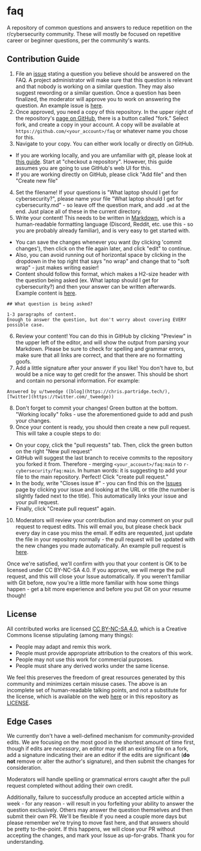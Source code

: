 # faq
A repository of common questions and answers to reduce repetition on the r/cybersecurity community. These will mostly be focused on repetitive career or beginner questions, per the community's wants.

## Contribution Guide

1. File an [issue](https://github.com/r-cybersecurity/faq/issues) stating a question you believe should be answered on the FAQ. A project administrator will make sure that this question is relevant and that nobody is working on a similar question. They may also suggest rewording or a similar question. Once a question has been finalized, the moderator will approve you to work on answering the question. An example issue is [here](https://github.com/r-cybersecurity/faq/issues/1).
2. Once approved, you need a copy of this repository. In the upper right of the repository's [page on GitHub](https://github.com/r-cybersecurity/faq), there is a button called "fork." Select fork, and create a copy in your account. A copy will be available at `https://github.com/<your_account>/faq` or whatever name you chose for this.
3. Navigate to your copy. You can either work locally or directly on GitHub.
  * If you are working locally, and you are unfamiliar with git, please look at [this guide](https://rogerdudler.github.io/git-guide/). Start at "checkout a repository". However, this guide assumes you are going to use GitHub's web UI for this.
  * If you are working directly on GitHub, please click "Add file" and then "Create new file"
4. Set the filename! If your questions is "What laptop should I get for cybersecurity?", please name your file "What laptop should I get for cybersecurity.md" - so leave off the question mark, and add `.md` at the end. Just place all of these in the current directory.
5. Write your content! This needs to be written in [Markdown](https://www.markdownguide.org/basic-syntax/), which is a human-readable formatting language (Discord, Reddit, etc. use this - so you are probably already familiar), and is very easy to get started with.
  * You can save the changes whenever you want (by clicking 'commit changes'), then click on the file again later, and click "edit" to continue.
  * Also, you can avoid running out of horizontal space by clicking in the dropdown in the top right that says "no wrap" and change that to "soft wrap" - just makes writing easier!
  * Content should follow this format, which makes a H2-size header with the question being asked (ex. What laptop should I get for cybersecurity?) and then your answer can be written afterwards. Example content is [here](https://raw.githubusercontent.com/r-cybersecurity/faq/main/What%20laptop%20or%20desktop%20should%20I%20buy%20for%20cybersecurity.md).
```
## What question is being asked?

1-3 paragraphs of content.
Enough to answer the question, but don't worry about covering EVERY possible case.
```
6. Review your content! You can do this in GitHub by clicking "Preview" in the upper left of the editor, and will show the output from parsing your Markdown. Please be sure to check for spelling and grammar errors, make sure that all links are correct, and that there are no formatting goofs.
7. Add a little signature after your answer if you like! You don't have to, but would be a nice way to get credit for the answer. This should be short and contain no personal information. For example:
```
Answered by u/tweedge ([blog](https://chris.partridge.tech/), [Twitter](https://twitter.com/_tweedge))
```
8. Don't forget to commit your changes! Green button at the bottom. "Working locally" folks - use the aforementioned guide to add and push your changes.
9. Once your content is ready, you should then create a new pull request. This will take a couple steps to do:
  * On your copy, click the "pull requests" tab. Then, click the green button on the right "New pull request"
  * GitHub will suggest the last branch to receive commits to the repository you forked it from. Therefore - merging `<your_account>/faq:main` to `r-cybersecurity/faq:main`. In human words: it is suggesting to add your file to the main repository. Perfect! Click "create pull request."
  * In the body, write "Closes issue #<your issue number>" - you can find this on the [Issues](https://github.com/r-cybersecurity/faq/issues) page by clicking your issue and looking at the URL or title (the number is slightly faded next to the title). This automatically links your issue and your pull request.
  * Finally, click "Create pull request" again.
10. Moderators will review your contribution and may comment on your pull request to request edits. This will email you, but please check back every day in case you miss the email. If edits are requested, just update the file in your repository normally - the pull request will be updated with the new changes you made automatically. An example pull request is [here](https://github.com/r-cybersecurity/faq/pull/2).

Once we're satisfied, we'll confirm with you that your content is OK to be licensed under CC BY-NC-SA 4.0. If you approve, we will merge the pull request, and this will close your Issue automatically. If you weren't familiar with Git before, now you're a little more familiar with how some things happen - get a bit more experience and before you put Git on your resume though!

## License

All contributed works are licensed [CC BY-NC-SA 4.0](https://creativecommons.org/licenses/by-nc-sa/4.0/), which is a Creative Commons license stipulating (among many things):

* People may adapt and remix this work.
* People must provide appropriate attribution to the creators of this work.
* People may not use this work for commercial purposes.
* People must share any derived works under the same license.

We feel this preserves the freedom of great resources generated by this community and minimizes certain misuse cases. The above is an incomplete set of human-readable talking points, and not a substitute for the license, which is available on the web [here](https://creativecommons.org/licenses/by-nc-sa/4.0/legalcode) or in this repository as [LICENSE](https://github.com/r-cybersecurity/faq/blob/main/LICENSE).

## Edge Cases

We currently don't have a well-defined mechanism for community-provided edits. We are focusing on the most good in the shortest amount of time first, though if edits are *necessary*, an editor may edit an existing file on a fork, add a signature indicating their are an editor if the edits are significant (**do not** remove or alter the author's signature), and then submit the changes for consideration.

Moderators will handle spelling or grammatical errors caught after the pull request completed without adding their own credit.

Additionally, failure to successfully produce an accepted article within a week - for any reason - will result in you forfeiting your ability to answer the question exclusively. Others may answer the question themselves and then submit their own PR. We'll be flexible if you need a couple more days but please remember we're trying to move fast here, and that answers should be pretty to-the-point. If this happens, we will close your PR without accepting the changes, and mark your Issue as up-for-grabs. Thank you for understanding.
